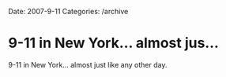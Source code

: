 Date: 2007-9-11
Categories: /archive

# 9-11 in New York… almost jus…

9-11 in New York... almost just like any other day.
